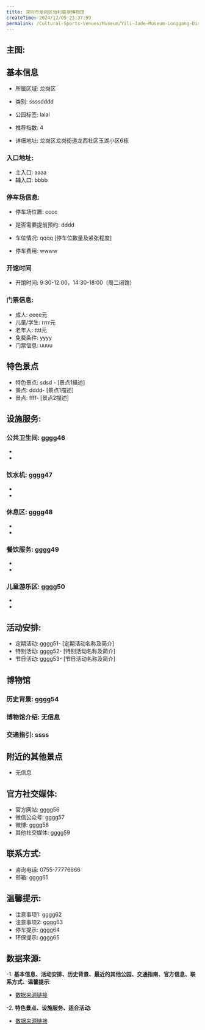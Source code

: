 ```yaml
---
title: 深圳市龙岗区怡利翡翠博物馆
createTime: 2024/12/05 23:37:59
permalink: /Cultural-Sports-Venues/Museum/Yili-Jade-Museum-Longgang-District-Shenzhen/
---
```


## 主图:
<ImageCard
image="https://cn.bing.com/th?id=OHR.AlfanzinaLighthouse_ZH-CN9704515669_1920x1080.webp"
title= "深圳市龙岗区怡利翡翠博物馆"
description= ""
date="2024/12/05"
href="/"
author="市文化广电旅游体育局"
/>
## 基本信息

- 所属区域: 龙岗区

- 类别: ssssdddd

- 公园标签: lalal

- 推荐指数: 4

- 详细地址: 龙岗区龙岗街道龙西社区玉湖小区6栋

### 入口地址:
- 主入口: aaaa
- 辅入口: bbbb
### 停车场信息:
- 停车场位置: cccc

- 是否需要提前预约: dddd

- 车位情况: qqqq [停车位数量及紧张程度]

- 停车费用: wwww

### 开馆时间
- 开馆时间: 9:30-12:00，14:30-18:00（周二闭馆）

### 门票信息:
- 成人: eeee元
- 儿童/学生: rrrr元
- 老年人: tttt元
- 免费条件: yyyy
- 门票信息: uuuu
## 特色景点
- 特色景点: sdsd - [景点1描述]
- 景点: dddd- [景点1描述]
- 景点: ffff- [景点2描述]
## 设施服务:
### 公共卫生间: gggg46
- 
- 
### 饮水机: gggg47
- 
- 
### 休息区: gggg48
- 
- 
### 餐饮服务: gggg49
- 
- 
### 儿童游乐区: gggg50
- 
- 
## 活动安排:
- 定期活动: gggg51- [定期活动名称及简介]
- 特别活动: gggg52- [特别活动名称及简介]
- 节日活动: gggg53- [节日活动名称及简介]
## 博物馆
### 历史背景: gggg54
### 博物馆介绍: 无信息
### 交通指引: ssss

## 附近的其他景点
- 无信息

## 官方社交媒体:
- 官方网站: gggg56
- 微信公众号: gggg57
- 微博: gggg58
- 其他社交媒体: gggg59

## 联系方式:
- 咨询电话: 0755-77776666
- 邮箱: gggg61

## 温馨提示:
- 注意事项1: gggg62
- 注意事项2: gggg63
- 停车提示: gggg64
- 环保提示: gggg65

## 数据来源:
-1. **基本信息、活动安排、历史背景、最近的其他公园、交通指南、官方信息、联系方式、温馨提示**:
- [数据来源链接](http://wtl.sz.gov.cn/ggfw/whl/bwgylb/index.html)

-2. **特色景点、设施服务、适合活动**:
- [数据来源链接](http://wtl.sz.gov.cn/ggfw/whl/bwgylb/index.html)

